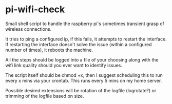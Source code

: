 # pi-wifi-check
Small shell script to handle the raspberry pi's sometimes transient grasp of wireless connections.

It tries to ping a configured ip, if this fails, it attempts to restart the interface.  If restarting the interface doesn't solve the issue (within a configured number of times), it reboots the machine.  

All the steps should be logged into a file of your choosing along with the wifi link quality should you ever want to identify issues.

The script itself should be chmod +x, then I suggest scheduling this to run every x mins via your crontab.  This runs every 5 mins on my home server.

Possible desired extensions will be rotation of the logfile (logrotate?) or trimming of the logfile based on size.
